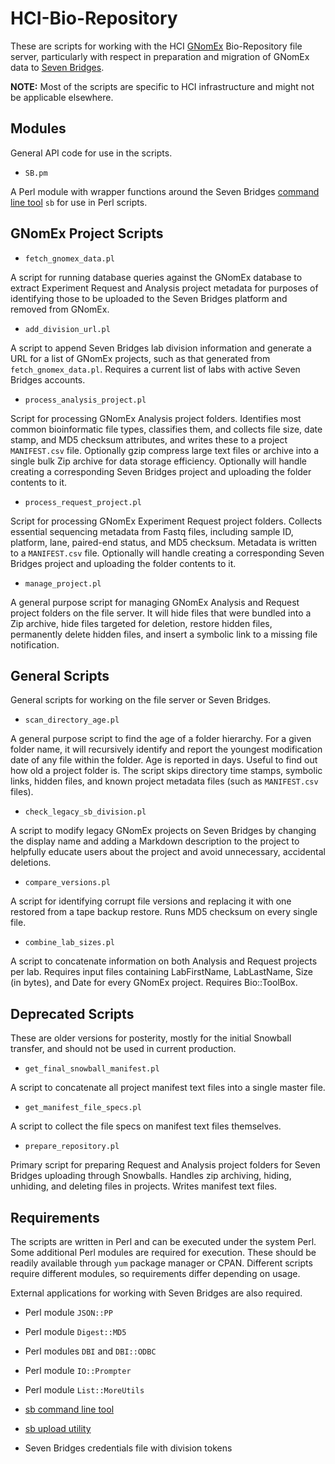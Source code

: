 # HCI-Bio-Repository

These are scripts for working with the HCI [GNomEx](https://hci-bio-app.hci.utah.edu/gnomex/home) 
Bio-Repository file server, particularly with respect in preparation and migration of 
GNomEx data to [Seven Bridges](https://www.sevenbridges.com). 

**NOTE:** Most of the scripts are specific to HCI infrastructure and might not be 
applicable elsewhere.

## Modules

General API code for use in the scripts.

- `SB.pm`

A Perl module with wrapper functions around the Seven Bridges 
[command line tool](https://docs.sevenbridges.com/docs/command-line-interface) `sb` 
for use in Perl scripts. 

## GNomEx Project Scripts

- `fetch_gnomex_data.pl`

A script for running database queries against the GNomEx database to extract Experiment 
Request and Analysis project metadata for purposes of identifying those to be 
uploaded to the Seven Bridges platform and removed from GNomEx. 

- `add_division_url.pl`

A script to append Seven Bridges lab division information and generate a URL for a list 
of GNomEx projects, such as that generated from `fetch_gnomex_data.pl`. Requires a 
current list of labs with active Seven Bridges accounts.

- `process_analysis_project.pl`

Script for processing GNomEx Analysis project folders. Identifies most common 
bioinformatic file types, classifies them, and collects file size, date stamp, and MD5 
checksum attributes, and writes these to a project `MANIFEST.csv` file. Optionally 
gzip compress large text files or archive into a single bulk Zip archive for data 
storage efficiency. Optionally will handle creating a corresponding Seven Bridges project 
and uploading the folder contents to it.

- `process_request_project.pl`

Script for processing GNomEx Experiment Request project folders. Collects essential 
sequencing metadata from Fastq files, including sample ID, platform, lane, paired-end 
status, and MD5 checksum. Metadata is written to a `MANIFEST.csv` file. Optionally 
will handle creating a corresponding Seven Bridges project and uploading the folder 
contents to it.

- `manage_project.pl`

A general purpose script for managing GNomEx Analysis and Request project folders on 
the file server. It will hide files that were bundled into a Zip archive, hide files 
targeted for deletion, restore hidden files, permanently delete hidden files, and insert 
a symbolic link to a missing file notification. 

## General Scripts

General scripts for working on the file server or Seven Bridges. 

- `scan_directory_age.pl`

A general purpose script to find the age of a folder hierarchy. For a given folder 
name, it will recursively identify and report the youngest modification date of any 
file within the folder. Age is reported in days. Useful to find out how old a project 
folder is. The script skips directory time stamps, symbolic links, hidden files, and 
known project metadata files (such as `MANIFEST.csv` files).

- `check_legacy_sb_division.pl`

A script to modify legacy GNomEx projects on Seven Bridges by changing the display 
name and adding a Markdown description to the project to helpfully educate users 
about the project and avoid unnecessary, accidental deletions.

- `compare_versions.pl`

A script for identifying corrupt file versions and replacing it with one restored from 
a tape backup restore. Runs MD5 checksum on every single file.

- `combine_lab_sizes.pl`

A script to concatenate information on both Analysis and Request projects per lab. 
Requires input files containing LabFirstName, LabLastName, Size (in bytes), and 
Date for every GNomEx project. Requires Bio::ToolBox.

## Deprecated Scripts

These are older versions for posterity, mostly for the initial Snowball transfer, and 
should not be used in current production. 

- `get_final_snowball_manifest.pl`

A script to concatenate all project manifest text files into a single master file.

- `get_manifest_file_specs.pl`

A script to collect the file specs on manifest text files themselves.

- `prepare_repository.pl`

Primary script for preparing Request and Analysis project folders for Seven Bridges 
uploading through Snowballs. Handles zip archiving, hiding, unhiding, and deleting 
files in projects. Writes manifest text files.


## Requirements

The scripts are written in Perl and can be executed under the system Perl. Some 
additional Perl modules are required for execution. These should be readily available 
through `yum` package manager or CPAN. Different scripts require different modules, so 
requirements differ depending on usage.

External applications for working with Seven Bridges are also required.

- Perl module `JSON::PP`

- Perl module `Digest::MD5`

- Perl modules `DBI` and `DBI::ODBC`

- Perl module `IO::Prompter`

- Perl module `List::MoreUtils`

- [sb command line tool](https://docs.sevenbridges.com/docs/command-line-interface)

- [sb upload utility](https://docs.sevenbridges.com/docs/upload-via-the-command-line)

- Seven Bridges credentials file with division tokens










